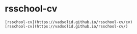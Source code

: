 # rsschool-cv
    [rsschool-cv](https://vadsolid.github.io/rsschool-cv/cv)
    [rsschool-cv](https://vadsolid.github.io/rsschool-cv/)
